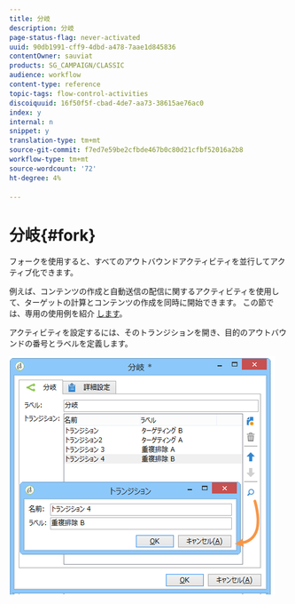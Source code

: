 ```yaml
---
title: 分岐
description: 分岐
page-status-flag: never-activated
uuid: 90db1991-cff9-4dbd-a478-7aae1d845836
contentOwner: sauviat
products: SG_CAMPAIGN/CLASSIC
audience: workflow
content-type: reference
topic-tags: flow-control-activities
discoiquuid: 16f50f5f-cbad-4de7-aa73-38615ae76ac0
index: y
internal: n
snippet: y
translation-type: tm+mt
source-git-commit: f7ed7e59be2cfbde467b0c80d21cfbf52016a2b8
workflow-type: tm+mt
source-wordcount: '72'
ht-degree: 4%

---
```



# 分岐{#fork}

フォークを使用すると、すべてのアウトバウンドアクティビティを並行してアクティブ化できます。

例えば、コンテンツの作成と自動送信の配信に関するアクティビティを使用して、ターゲットの計算とコンテンツの作成を同時に開始できます。 この節では、専用の使用例を紹介 [します](../../delivery/using/automating-via-workflows.md#creating-the-delivery-and-its-content)。

アクティビティを設定するには、そのトランジションを開き、目的のアウトバウンドの番号とラベルを定義します。

![](assets/s_user_segmentation_fork.png)

